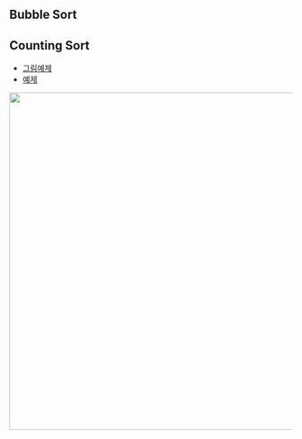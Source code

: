 ## Bubble Sort

## Counting Sort

* [그림예제](http://bowbowbow.tistory.com/8)
* [예제](http://nhs0912.tistory.com/57)

<p align="center">
<img src="Algorithm/images/sort.PNG" width="600" >	
</p
